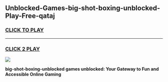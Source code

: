 
## Unblocked-Games-big-shot-boxing-unblocked-Play-Free-qataj
<h3>
<a href="https://premium76.site?title=big-shot-boxing-unblocked&ref=24M">CLICK TO PLAY</a></h3>
<hr>

<h3>
<a href="https://premium76.site?title=big-shot-boxing-unblocked&ref=24M">CLICK 2 PLAY</a>
  
</h3>

<a href="https://premium76.site?title=big-shot-boxing-unblocked&ref=24M"><img src="https://clearcache.store/games.png"></a>


**big-shot-boxing-unblocked games unblocked: Your Gateway to Fun and Accessible Online Gaming**
